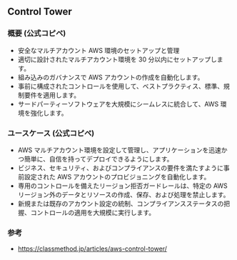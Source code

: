 ## Control Tower

### 概要 (公式コピペ)
- 安全なマルチアカウント AWS 環境のセットアップと管理
- 適切に設計されたマルチアカウント環境を 30 分以内にセットアップします。
- 組み込みのガバナンスで AWS アカウントの作成を自動化します。
- 事前に構成されたコントロールを使用して、ベストプラクティス、標準、規制要件を適用します。
- サードパーティーソフトウェアを大規模にシームレスに統合して、AWS 環境を強化します。

### ユースケース (公式コピペ)
- AWS マルチアカウント環境を設定して管理し、アプリケーションを迅速かつ簡単に、自信を持ってデプロイできるようにします。
- ビジネス、セキュリティ、およびコンプライアンスの要件を満たすように事前設定された AWS アカウントのプロビジョニングを自動化します。
- 専用のコントロールを備えたリージョン拒否ガードレールは、特定の AWS リージョン外のデータとリソースの作成、保存、および処理を禁止します。
- 新規または既存のアカウント設定の統制、コンプライアンスステータスの把握、コントロールの適用を大規模に実行します。

### 参考
- https://classmethod.jp/articles/aws-control-tower/
